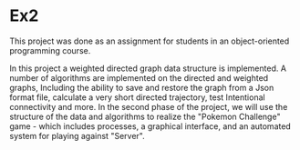 # Ex2
This project was done as an assignment for students in an object-oriented programming course.

In this project a weighted directed graph data structure is implemented.
A number of algorithms are implemented on the directed and weighted graphs,
Including the ability to save and restore the graph from a Json format file, calculate a very short directed trajectory, test
Intentional connectivity and more.
In the second phase of the project, we will use the structure of the data and algorithms to realize the "Pokemon Challenge" game - which includes processes, a graphical interface, and an automated system for playing against
"Server".


